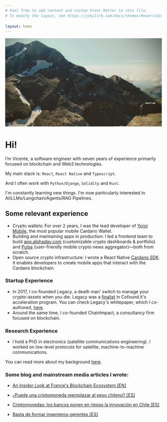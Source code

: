 ```yaml
---
# Feel free to add content and custom Front Matter to this file.
# To modify the layout, see https://jekyllrb.com/docs/themes/#overriding-theme-defaults

layout: home
---
```


![alt text](assets/img4.jpg)

# Hi!

I’m Vicente, a software engineer with seven years of experience primarily focused on blockchain and Web3 technologies.

My main stack is: `React`, `React Native` and `Typescript`.

And I often work with `Python/Django`, `Solidity` and `Rust`.

I'm constantly learning new things. I'm now particularly interested in AI/LLMs/Langchain/Agents/RAG Pipelines.

## Some relevant experience

- Crypto wallets: For over 2 years, I was the lead developer of [Yoroi Mobile](https://yoroi-wallet.com/), the most popular mobile Cardano Wallet.
- Building and maintaining apps in production: I led a frontend team to build [app.alphaday.com](https//app.alphaday.com) (customizable crypto dashboards & portfolio) and [Pulse](http://getpulse.xyz) (user-friendly mobile crypto news aggregator)—both from scratch.
- Open source crypto infrastructure: I wrote a React Native [Cardano SDK](https://github.com/Emurgo/csl-mobile-bridge). It enables developers to create mobile apps that interact with the Cardano blockchain.

### Startup Experience

- In 2017, I co-founded Legacy, a death man' switch to manage your crypto-assets when you die. Legacy was a [finalist](https://medium.com/legacy-network/we-made-it-4677673ee6bf) in Cofound.it's acceleration program. You can check Legacy's whitepaper, which I co-authored, [here](https://github.com/legacynetwork/whitepaper/blob/master/main.pdf).
- Around the same time, I co-founded ChainImpact, a consultancy firm focused on blockchain.

### Research Experience

- I hold a PhD in electronics (satellite communications engineering). I worked on low-level protocols for satellite, machine-to-machine communications.

You can read more about my background [here](/about/).

### Some blog and mainstream media articles I wrote:

- [An Insider Look at France's Blockchain Ecosystem [EN]](https://medium.com/@v_almonacid/an-insider-look-at-frances-blockchain-ecosystem-925447afb21d)

- [¿Puede una criptomoneda reemplazar al peso chileno? [ES]](https://www.fayerwayer.com/2018/08/criptomoneda-peso-chileno/)

- [Criptomonedas: los bancos ponen en riesgo la innovación en Chile [ES]](https://medium.com/@v_almonacid/criptomonedas-los-bancos-ponen-en-riesgo-la-innovaci%C3%B3n-en-chile-e58ceaf02d82)

- [Basta de formar ingenieros-gerentes [ES]](https://www.elmostrador.cl/noticias/opinion/2015/03/11/basta-de-formar-ingenieros-gerentes/)
